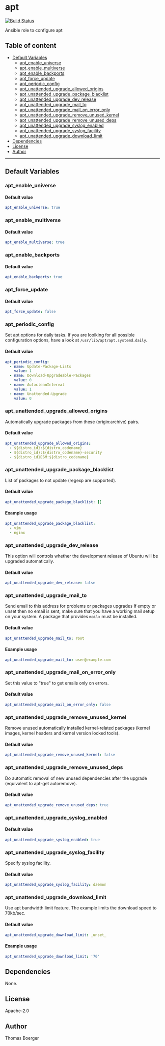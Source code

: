 # apt

[![Build Status](https://cloud.drone.io/api/badges/rolehippie/apt/status.svg)](https://cloud.drone.io/rolehippie/apt)

Ansible role to configure apt

## Table of content

* [Default Variables](#default-variables)
  * [apt_enable_universe](#apt_enable_universe)
  * [apt_enable_multiverse](#apt_enable_multiverse)
  * [apt_enable_backports](#apt_enable_backports)
  * [apt_force_update](#apt_force_update)
  * [apt_periodic_config](#apt_periodic_config)
  * [apt_unattended_upgrade_allowed_origins](#apt_unattended_upgrade_allowed_origins)
  * [apt_unattended_upgrade_package_blacklist](#apt_unattended_upgrade_package_blacklist)
  * [apt_unattended_upgrade_dev_release](#apt_unattended_upgrade_dev_release)
  * [apt_unattended_upgrade_mail_to](#apt_unattended_upgrade_mail_to)
  * [apt_unattended_upgrade_mail_on_error_only](#apt_unattended_upgrade_mail_on_error_only)
  * [apt_unattended_upgrade_remove_unused_kernel](#apt_unattended_upgrade_remove_unused_kernel)
  * [apt_unattended_upgrade_remove_unused_deps](#apt_unattended_upgrade_remove_unused_deps)
  * [apt_unattended_upgrade_syslog_enabled](#apt_unattended_upgrade_syslog_enabled)
  * [apt_unattended_upgrade_syslog_facility](#apt_unattended_upgrade_syslog_facility)
  * [apt_unattended_upgrade_download_limit](#apt_unattended_upgrade_download_limit)
* [Dependencies](#dependencies)
* [License](#license)
* [Author](#author)

---

## Default Variables

### apt_enable_universe

#### Default value

```YAML
apt_enable_universe: true
```

### apt_enable_multiverse

#### Default value

```YAML
apt_enable_multiverse: true
```

### apt_enable_backports

#### Default value

```YAML
apt_enable_backports: true
```

### apt_force_update

#### Default value

```YAML
apt_force_update: false
```

### apt_periodic_config

Set apt options for daily tasks. If you are looiking for all possible configuration options, have a look at `/usr/lib/apt/apt.systemd.daily`.

#### Default value

```YAML
apt_periodic_config:
  - name: Update-Package-Lists
    value: 1
  - name: Download-Upgradeable-Packages
    value: 0
  - name: AutocleanInterval
    value: 1
  - name: Unattended-Upgrade
    value: 0
```

### apt_unattended_upgrade_allowed_origins

Automatically upgrade packages from these (origin:archive) pairs.

#### Default value

```YAML
apt_unattended_upgrade_allowed_origins:
  - ${distro_id}:${distro_codename}
  - ${distro_id}:${distro_codename}-security
  - ${distro_id}ESM:${distro_codename}
```

### apt_unattended_upgrade_package_blacklist

List of packages to not update (regexp are supported).

#### Default value

```YAML
apt_unattended_upgrade_package_blacklist: []
```

#### Example usage

```YAML
apt_unattended_upgrade_package_blacklist:
  - vim
  - nginx
```

### apt_unattended_upgrade_dev_release

This option will controls whether the development release of Ubuntu will be upgraded automatically.

#### Default value

```YAML
apt_unattended_upgrade_dev_release: false
```

### apt_unattended_upgrade_mail_to

Send email to this address for problems or packages upgrades If empty or unset then no email is sent, make sure that you have a working mail setup on your system. A package that provides `mailx` must be installed.

#### Default value

```YAML
apt_unattended_upgrade_mail_to: root
```

#### Example usage

```YAML
apt_unattended_upgrade_mail_to: user@example.com
```

### apt_unattended_upgrade_mail_on_error_only

Set this value to "true" to get emails only on errors.

#### Default value

```YAML
apt_unattended_upgrade_mail_on_error_only: false
```

### apt_unattended_upgrade_remove_unused_kernel

Remove unused automatically installed kernel-related packages (kernel images, kernel headers and kernel version locked tools).

#### Default value

```YAML
apt_unattended_upgrade_remove_unused_kernel: false
```

### apt_unattended_upgrade_remove_unused_deps

Do automatic removal of new unused dependencies after the upgrade (equivalent to apt-get autoremove).

#### Default value

```YAML
apt_unattended_upgrade_remove_unused_deps: true
```

### apt_unattended_upgrade_syslog_enabled

#### Default value

```YAML
apt_unattended_upgrade_syslog_enabled: true
```

### apt_unattended_upgrade_syslog_facility

Specify syslog facility.

#### Default value

```YAML
apt_unattended_upgrade_syslog_facility: daemon
```

### apt_unattended_upgrade_download_limit

Use apt bandwidth limit feature. The example limits the download speed to 70kb/sec.

#### Default value

```YAML
apt_unattended_upgrade_download_limit: _unset_
```

#### Example usage

```YAML
apt_unattended_upgrade_download_limit: '70'
```

## Dependencies

None.

## License

Apache-2.0

## Author

Thomas Boerger
